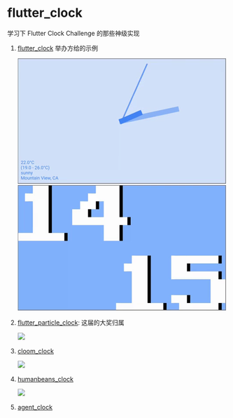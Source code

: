 # flutter_clock
学习下 Flutter Clock Challenge 的那些神级实现

1. [flutter_clock](https://github.com/flutter/flutter_clock) 举办方给的示例
    
    ![](https://github.com/flutter/flutter_clock/blob/master/analog_clock/analog.gif?raw=true)
    ![](https://github.com/flutter/flutter_clock/blob/master/digital_clock/digital.gif?raw=true)
2. [flutter_particle_clock](https://github.com/miickel/flutter_particle_clock): 这届的大奖归属
    
    ![](https://docs.flutter.dev/assets/images/clock/particle.gif)
3. [cloom_clock](https://github.com/OldMetalmind/cloom_clock)
    
    ![](https://docs.flutter.dev/assets/images/clock/cloom.gif)

4. [humanbeans_clock](https://github.com/brestnichki/humanbeans-clock)

    ![](https://docs.flutter.dev/assets/images/clock/humanbeans.gif)

5. [agent_clock](https://github.com/kruegerrobotics/flutter_agent_clock)
    